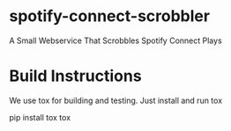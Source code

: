 # spotify-connect-scrobbler
A Small Webservice That Scrobbles Spotify Connect Plays

# Build Instructions

We use tox for building and testing. Just install and run tox

  pip install tox
  tox
